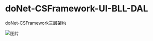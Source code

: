 # doNet-CSFramework-UI-BLL-DAL
doNet-CSFramework三层架构

![图片](https://user-images.githubusercontent.com/56623289/175200076-a45a0056-cb70-4fa4-9930-8b06452c2322.png)
